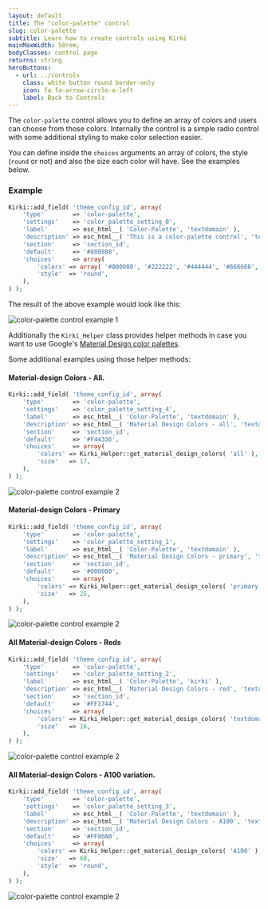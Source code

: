 ```yaml
---
layout: default
title: The "color-palette" control
slug: color-palette
subtitle: Learn how to create controls using Kirki
mainMaxWidth: 50rem;
bodyClasses: control page
returns: string
heroButtons:
  - url: ../controls
    class: white button round border-only
    icon: fa fa-arrow-circle-o-left
    label: Back to Controls
---
```


The `color-palette` control allows you to define an array of colors and users can choose from those colors. Internally the control is a simple radio control with some additional styling to make color selection easier.

You can define inside the `choices` arguments an array of colors, the style (`round` or not) and also the size each color will have. See the examples below.

### Example

```php
Kirki::add_field( 'theme_config_id', array(
	'type'        => 'color-palette',
	'settings'    => 'color_palette_setting_0',
	'label'       => esc_html__( 'Color-Palette', 'textdomain' ),
	'description' => esc_html__( 'This is a color-palette control', 'textdomain' ),
	'section'     => 'section_id',
	'default'     => '#888888',
	'choices'     => array(
		'colors' => array( '#000000', '#222222', '#444444', '#666666', '#888888', '#aaaaaa', '#cccccc', '#eeeeee', '#ffffff' ),
		'style'  => 'round',
	),
) );
```
The result of the above example would look like this:

<img src="https://raw.githubusercontent.com/aristath/kirki/master/docs/assets/images/color-palette-bw-round.png" alt="color-palette control example 1" style="max-width:300px;">

Additionally the `Kirki_Helper` class provides helper methods in case you want to use Google's [Material Design color palettes](https://material.io/guidelines/style/color.html#color-color-palette).

Some additional examples using those helper methods:

#### Material-design Colors - All.

```php
Kirki::add_field( 'theme_config_id', array(
	'type'        => 'color-palette',
	'settings'    => 'color_palette_setting_4',
	'label'       => esc_html__( 'Color-Palette', 'textdomain' ),
	'description' => esc_html__( 'Material Design Colors - all', 'textdomain' ),
	'section'     => 'section_id',
	'default'     => '#F44336',
	'choices'     => array(
		'colors' => Kirki_Helper::get_material_design_colors( 'all' ),
		'size'   => 17,
	),
) );
```
<img src="https://raw.githubusercontent.com/aristath/kirki/master/docs/assets/images/color-palette-md-all.png" alt="color-palette control example 2" style="max-width:300px;">

#### Material-design Colors - Primary

```php
Kirki::add_field( 'theme_config_id', array(
	'type'        => 'color-palette',
	'settings'    => 'color_palette_setting_1',
	'label'       => esc_html__( 'Color-Palette', 'textdomain' ),
	'description' => esc_html__( 'Material Design Colors - primary', 'textdomain' ),
	'section'     => 'section_id',
	'default'     => '#000000',
	'choices'     => array(
		'colors' => Kirki_Helper::get_material_design_colors( 'primary' ),
		'size'   => 25,
	),
) );
```
<img src="https://raw.githubusercontent.com/aristath/kirki/master/docs/assets/images/color-palette-md-primary.png" alt="color-palette control example 2" style="max-width:300px;">

#### All Material-design Colors - Reds

```php
Kirki::add_field( 'theme_config_id', array(
	'type'        => 'color-palette',
	'settings'    => 'color_palette_setting_2',
	'label'       => esc_html__( 'Color-Palette', 'kirki' ),
	'description' => esc_html__( 'Material Design Colors - red', 'textdomain' ),
	'section'     => 'section_id',
	'default'     => '#FF1744',
	'choices'     => array(
		'colors' => Kirki_Helper::get_material_design_colors( 'textdomain' ),
		'size'   => 16,
	),
) );
```
<img src="https://raw.githubusercontent.com/aristath/kirki/master/docs/assets/images/color-palette-md-red.png" alt="color-palette control example 2" style="max-width:300px;">

#### All Material-design Colors - A100 variation.

```php
Kirki::add_field( 'theme_config_id', array(
	'type'        => 'color-palette',
	'settings'    => 'color_palette_setting_3',
	'label'       => esc_html__( 'Color-Palette', 'textdomain' ),
	'description' => esc_html__( 'Material Design Colors - A100', 'textdomain' ),
	'section'     => 'section_id',
	'default'     => '#FF80AB',
	'choices'     => array(
		'colors' => Kirki_Helper::get_material_design_colors( 'A100' ),
		'size'   => 60,
		'style'  => 'round',
	),
) );
```
<img src="https://raw.githubusercontent.com/aristath/kirki/master/docs/assets/images/color-palette-md-a100.png" alt="color-palette control example 2" style="max-width:300px;">
